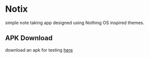 # Notix
simple note taking app designed using Nothing OS inspired themes.

## APK Download
download an apk for testing [here](https://github.com/Bluemethyst/Notix/raw/refs/heads/main/app/apks/composeApp-debug.apk)
